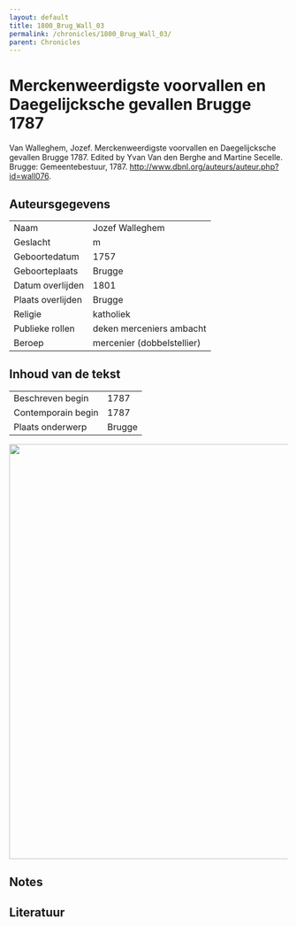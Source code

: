 ```yaml
---
layout: default
title: 1800_Brug_Wall_03
permalink: /chronicles/1800_Brug_Wall_03/
parent: Chronicles
--- 
```



# Merckenweerdigste voorvallen en Daegelijcksche gevallen Brugge 1787 

Van Walleghem, Jozef. Merckenweerdigste voorvallen en Daegelijcksche gevallen Brugge 1787. Edited by Yvan Van den Berghe and Martine Secelle. Brugge: Gemeentebestuur, 1787. http://www.dbnl.org/auteurs/auteur.php?id=wall076. 

## Auteursgegevens 

| | | 
| --------------- | --------------- | 
| Naam | Jozef Walleghem | 
| Geslacht | m | 
| Geboortedatum | 1757 | 
| Geboorteplaats | Brugge | 
| Datum overlijden | 1801 | 
| Plaats overlijden | Brugge | 
| Religie | katholiek | 
| Publieke rollen | deken merceniers ambacht | 
| Beroep | mercenier (dobbelstellier) | 

## Inhoud van de tekst 

| | | 
| --------------- | --------------- | 
| Beschreven begin | 1787 | 
| Contemporain begin | 1787 | 
| Plaats onderwerp | Brugge | 

[<img src="..\..\barplots_chronicles\1800_Brug_Wall_03.jpg" width="750"/>](..\..\barplots_chronicles\1800_Brug_Wall_03.jpg) 

## Notes 

## Literatuur 

